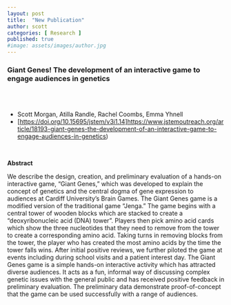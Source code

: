 ```yaml
---
layout: post
title:  "New Publication"
author: scott
categories: [ Research ]
published: true
#image: assets/images/author.jpg
---
```


### Giant Genes! The development of an interactive game to engage audiences in genetics

<br><br>

- Scott Morgan, Atilla Randle, Rachel Coombs, Emma Yhnell
- [https://doi.org/10.15695/jstem/v3i1.14]https://www.jstemoutreach.org/article/18193-giant-genes-the-development-of-an-interactive-game-to-engage-audiences-in-genetics)

<br>

**Abstract**

We  describe  the  design,  creation,  and  preliminary  evaluation  of  a  hands-on  interactive  game,  “Giant  Genes,” which was developed to explain the concept of genetics and the central dogma of gene expression to audiences at Cardiff University’s Brain Games. The Giant Genes game is a modified version of the traditional game “Jenga.” The game begins with a central tower of wooden blocks which are stacked to create a “deoxyribonucleic acid (DNA) tower”. Players then pick amino acid cards which show the three nucleotides that they need to remove from the tower to create a corresponding amino acid. Taking turns in removing blocks from the tower, the player who has created the most amino acids by the time the tower falls wins. After initial positive reviews, we further piloted the game at events including during school visits and a patient interest day. The Giant Genes game is a simple hands-on interactive activity which has attracted diverse audiences. It acts as a fun, informal way of discussing complex genetic issues with the general public and has received positive feedback in preliminary evaluation. The preliminary data demonstrate proof-of-concept that the game can be used successfully with a range of audiences.
